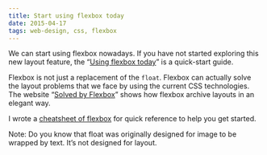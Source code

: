 ```yaml
---
title: Start using flexbox today
date: 2015-04-17
tags: web-design, css, flexbox
---
```



We can start using flexbox nowadays. If you have not started exploring this new layout feature, the “[Using flexbox today][782]” is a quick-start guide.

[782]: http://www.chriswrightdesign.com/experiments/using-flexbox-today/

Flexbox is not just a replacement of the `float`. Flexbox can actually solve the layout problems that we face by using the current CSS technologies. The website “[Solved by Flexbox][783]” shows how flexbox archive layouts in an elegant way.

I wrote a [cheatsheet of flexbox][784] for quick reference to help you get started.

Note: Do you know that float was originally designed for image to be wrapped by text. It’s not designed for layout.

[783]: http://philipwalton.github.io/solved-by-flexbox/
[784]: http://makzan.net/web-design-scrapbook/learning-flexbox/
